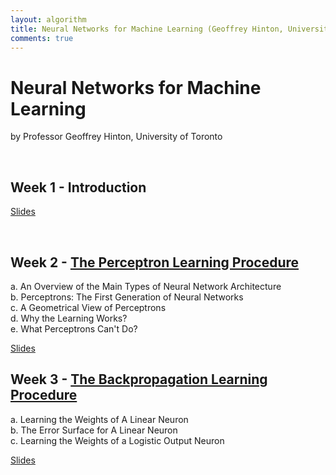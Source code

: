 ```yaml
---
layout: algorithm
title: Neural Networks for Machine Learning (Geoffrey Hinton, University of Toronto)
comments: true
---
```


# Neural Networks for Machine Learning
by Professor Geoffrey Hinton, University of Toronto

<br>

## Week 1 - Introduction

[Slides]({{site.baseurl}}/algorithms/machinelearning/nnml/Week1.pdf "Week 1: Introduction")

<br>

## Week 2 - [The Perceptron Learning Procedure]({{site.baseurl}}/algorithms/machinelearning/nnml/week2)<br>
a. An Overview of the Main Types of Neural Network Architecture<br>
b. Perceptrons: The First Generation of Neural Networks<br>
c. A Geometrical View of Perceptrons<br>
d. Why the Learning Works?<br>
e. What Perceptrons Can't Do?

[Slides]({{site.baseurl}}/algorithms/machinelearning/nnml/Week2.pdf "Week 2 Slides")

## Week 3 - [The Backpropagation Learning Procedure]({{site.baseurl}}/algorithms/machinelearning/nnml/week3)<br>

a. Learning the Weights of A Linear Neuron<br>
b. The Error Surface for A Linear Neuron<br>
c. Learning the Weights of a Logistic Output Neuron<br>

[Slides]({{site.baseurl}}/algorithms/machinelearning/nnml/Week3.pdf "Week 3 Slides")



<br><br>
